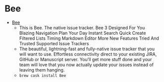 # Bee
- [Bee](https://www.neat.io/bee/)
  -  This is Bee. The native issue tracker. Bee 3 Designed For You Blazing Navigation Plan Your Day Instant Search Quick Create Filtered Lists Timing Markdown Editor More New Features Tried And Trusted Supported Issue Trackers
  - The beautiful, lightning-fast and fully-native issue tracker that you will want to use. Effortless connectivity direct to your existing JIRA, GitHub or Manuscript server. You'll get more stuff done and your team will love that you now actually update your issues instead of leaving them hanging.
  - `brew cask install Bee`
